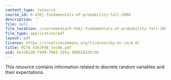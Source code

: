 ```yaml
---
content_type: resource
course_id: 6-436j-fundamentals-of-probability-fall-2008
description: ''
file: null
file_location: /coursemedia/6-436j-fundamentals-of-probability-fall-2008/8e3362d8f499708319fa3966162d5c56_MIT6_436JF08_lec06.pdf
file_type: application/pdf
layout: pdf
license: https://creativecommons.org/licenses/by-nc-sa/4.0/
title: MIT6_436JF08_lec06.pdf
uid: 8e3362d8-f499-7083-19fa-3966162d5c56
---
```

This resource contains information related to discrete random variables and their expectations.